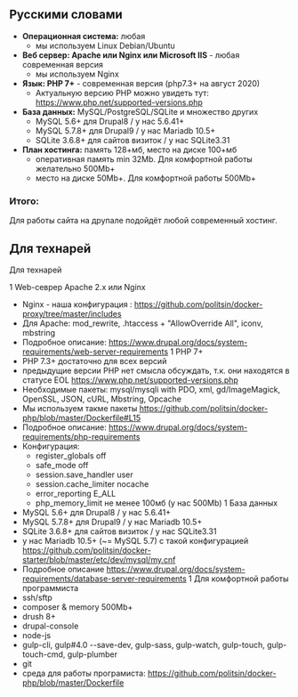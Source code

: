 ## Русскими словами
* <b>Операционная система:</b> любая
  - мы используем Linux Debian/Ubuntu
* <b>Веб сервер: Apache или Nginx или Microsoft IIS</b> - любая современная версия
  - мы используем Nginx
* <b>Язык: PHP 7+</b> - современная версия (php7.3+ на август 2020)
  - Актуальную версию PHP можно увидеть тут: https://www.php.net/supported-versions.php
* <b>База данных:</b> MySQL/PostgreSQL/SQLite и множество других
  - MySQL 5.6+ для Drupal8 / у нас 5.6.41+
  - MySQL 5.7.8+ для Drupal9 / у нас Mariadb 10.5+
  - SQLite 3.6.8+ для сайтов визиток / у нас SQLite3.31
* <b>План хостинга:</b> память 128+мб, место на диске 100+мб
  - оперативная память min 32Mb. Для комфортной работы желательно 500Mb+
  - место на диске 50Mb+. Для комфортной работы 500Mb+
### Итого:
Для работы сайта на друпале подойдёт любой современный хостинг.
## Для технарей
Для технарей

1 Web-севрер Apache 2.x или Nginx
  - Nginx - наша конфигурация : https://github.com/politsin/docker-proxy/tree/master/includes
  - Для Apache: mod_rewrite, .htaccess + "AllowOverride All", iconv, mbstring
  - Подробное описание: https://www.drupal.org/docs/system-requirements/web-server-requirements
1 PHP 7+
  - PHP 7.3+ достаточно для всех версий
  - предыдущие версии PHP нет смысла обсуждать, т.к. они находятся в статусе EOL https://www.php.net/supported-versions.php
  - Необходимые пакеты:  mysql/mysqli with PDO, xml, gd/ImageMagick, OpenSSL, JSON, cURL, Mbstring, Opcache
  - Мы используем такме пакеты https://github.com/politsin/docker-php/blob/master/Dockerfile#L15
  - Подробное описание: https://www.drupal.org/docs/system-requirements/php-requirements
  - Конфигурация:
    - register_globals off
    - safe_mode off
    - session.save_handler user
    - session.cache_limiter nocache
    - error_reporting E_ALL
    - php_memory_limit не менее 100мб (у нас 500Mb)
1 База данных
  - MySQL 5.6+ для Drupal8 / у нас 5.6.41+
  - MySQL 5.7.8+ для Drupal9 / у нас Mariadb 10.5+
  - SQLite 3.6.8+ для сайтов визиток / у нас SQLite3.31
  - у нас Mariadb 10.5+ (~= MySQL 5.7) с такой конфигурацией https://github.com/politsin/docker-starter/blob/master/etc/dev/mysql/my.cnf 
  - Подробное описание https://www.drupal.org/docs/system-requirements/database-server-requirements
1 Для комфортной работы программиста
  - ssh/sftp
  - composer & memory 500Mb+
  - drush 8+
  - drupal-console
  - node-js
  - gulp-cli, gulp#4.0 --save-dev, gulp-sass, gulp-watch, gulp-touch, gulp-touch-cmd, gulp-plumber
  - git
  - среда для работы програмиста: https://github.com/politsin/docker-php/blob/master/Dockerfile
